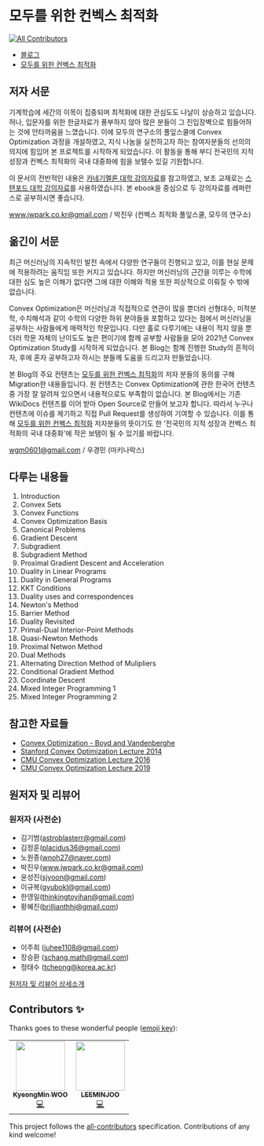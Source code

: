 # 모두를 위한 컨벡스 최적화
<!-- ALL-CONTRIBUTORS-BADGE:START - Do not remove or modify this section -->
[![All Contributors](https://img.shields.io/badge/all_contributors-2-orange.svg?style=flat-square)](#contributors-)
<!-- ALL-CONTRIBUTORS-BADGE:END -->

- [블로그](<https://convex-optimization-for-all.github.io/>)
- [모두를 위한 컨벡스 최적화](<https://wikidocs.net/book/1896>)

## 저자 서문

기계학습에 세간의 이목이 집중되며 최적화에 대한 관심도도 나날이 상승하고 있습니다. 허나, 입문자를 위한 한글자료가 풍부하지 않아 많은 분들이 그 진입장벽으로 힘들어하는 것에 안타까움을 느꼈습니다. 이에 모두의 연구소의 풀잎스쿨에 Convex Optimization 과정을 개설하였고, 지식 나눔을 실천하고자 하는 참여자분들의 선의의 의지에 힘입어 본 프로젝트를 시작하게 되었습니다. 이 활동을 통해 부디 전국민의 지적 성장과 컨벡스 최적화의 국내 대중화에 힘을 보탤수 있길 기원합니다.

이 문서의 전반적인 내용은 [카네기멜론 대학 강의자료](http://www.stat.cmu.edu/~ryantibs/convexopt-F16/)를 참고하였고, 보조 교재로는 [스탠포드 대학 강의자료](https://web.stanford.edu/~boyd/cvxbook/)를 사용하였습니다. 본 ebook을 중심으로 두 강의자료를 레퍼런스로 공부하시면 좋습니다.

www.jwpark.co.kr@gmail.com / 박진우 (컨벡스 최적화 풀잎스쿨, 모두의 연구소)

## 옮긴이 서문

최근 머신러닝의 지속적인 발전 속에서 다양한 연구들이 진행되고 있고, 이를 현실 문제에 적용하려는 움직임 또한 커지고 있습니다. 하지만 머신러닝의 근간을 이루는 수학에 대한 심도 높은 이해가 없다면 그에 대한 이해와 적용 또한 피상적으로 이뤄질 수 밖에 없습니다.

Convex Optimization은 머신러닝과 직접적으로 연관이 많을 뿐더러 선형대수, 미적분학, 수치해석과 같이 수학의 다양한 하위 분야들을 포함하고 있다는 점에서 머신러닝을 공부하는 사람들에게 매력적인 학문입니다. 다만 홀로 다루기에는 내용이 적지 않을 뿐더러 학문 자체의 난이도도 높은 편이기에 함께 공부할 사람들을 모아 2021년 Convex Optimization Study를 시작하게 되었습니다. 본 Blog는 함께 진행한 Study의 흔적이자, 후에 혼자 공부하고자 하시는 분들께 도움을 드리고자 만들었습니다.

본 Blog의 주요 컨텐츠는 [모두를 위한 컨벡스 최적화](<https://wikidocs.net/book/1896>)의 저자 분들의 동의를 구해 Migration한 내용들입니다. 원 컨텐츠는 Convex Optimization에 관한 한국어 컨텐츠 중 가장 잘 알려져 있으면서 내용적으로도 부족함이 없습니다. 본 Blog에서는 기존 WikiDocs 컨텐츠를 이어 받아 Open Source로 만들어 보고자 합니다. 따라서 누구나 컨텐츠에 이슈를 제기하고 직접 Pull Request를 생성하여 기여할 수 있습니다. 이를 통해 [모두를 위한 컨벡스 최적화](<https://wikidocs.net/book/1896>) 저자분들의 뜻이기도 한 '전국민의 지적 성장과 컨벡스 최적화의 국내 대중화'에 작은 보탬이 될 수 있기를 바랍니다.

wgm0601@gmail.com / 우경민 (마키나락스)


## 다루는 내용들

1. Introduction
2. Convex Sets
3. Convex Functions
4. Convex Optimization Basis
5. Canonical Problems
6. Gradient Descent
7. Subgradient
8. Subgradient Method
9. Proximal Gradient Descent and Acceleration
10. Duality in Linear Programs
11. Duality in General Programs
12. KKT Conditions
13. Duality uses and correspondences
14. Newton's Method
15. Barrier Method
16. Duality Revisited
17. Primal-Dual Interior-Point Methods
18. Quasi-Newton Methods
19. Proximal Netwon Method
20. Dual Methods
21. Alternating Direction Method of Mulipliers
22. Conditional Gradient Method
23. Coordinate Descent
24. Mixed Integer Programming 1
25. Mixed Integer Programming 2

## 참고한 자료들

- [Convex Optimization - Boyd and Vandenberghe](<https://web.stanford.edu/~boyd/cvxbook/>)
- [Stanford Convex Optimization Lecture 2014](<https://www.youtube.com/playlist?list=PL3940DD956CDF0622>)
- [CMU Convex Optimization Lecture 2016](<http://www.stat.cmu.edu/~ryantibs/convexopt-F16/>)
- [CMU Convex Optimization Lecture 2019](<http://www.stat.cmu.edu/~ryantibs/convexopt/>)

## 원저자 및 리뷰어

### 원저자 (사전순)

- 김기범(astroblasterr@gmail.com)
- 김정훈(placidus36@gmail.com)
- 노원종(wnoh27@naver.com)
- 박진우(www.jwpark.co.kr@gmail.com)
- 윤성진(sjyoon@gmail.com)
- 이규복(gyubokl@gmail.com)
- 한영일(thinkingtoyihan@gmail.com)
- 황혜진(brillianthhj@gmail.com)

### 리뷰어 (사전순)

- 이주희 (juhee1108@gmail.com)
- 장승환 (schang.math@gmail.com)
- 정태수 (tcheong@korea.ac.kr)

[원저자 및 리뷰어 상세소개](<https://wikidocs.net/17197>)

## Contributors ✨

Thanks goes to these wonderful people ([emoji key](https://allcontributors.org/docs/en/emoji-key)):

<!-- ALL-CONTRIBUTORS-LIST:START - Do not remove or modify this section -->
<!-- prettier-ignore-start -->
<!-- markdownlint-disable -->
<table>
  <tr>
    <td align="center"><a href="http://www.linkedin.com/in/enfow"><img src="https://avatars.githubusercontent.com/u/31348169?v=4?s=100" width="100px;" alt=""/><br /><sub><b>KyeongMin WOO</b></sub></a><br /><a href="https://github.com/convex-optimization-for-all/convex-optimization-for-all.github.io/commits?author=enfow" title="Code">💻</a></td>
    <td align="center"><a href="https://github.com/LEEMINJOO"><img src="https://avatars.githubusercontent.com/u/42792260?v=4?s=100" width="100px;" alt=""/><br /><sub><b>LEEMINJOO</b></sub></a><br /><a href="https://github.com/convex-optimization-for-all/convex-optimization-for-all.github.io/commits?author=LEEMINJOO" title="Code">💻</a></td>
  </tr>
</table>

<!-- markdownlint-restore -->
<!-- prettier-ignore-end -->

<!-- ALL-CONTRIBUTORS-LIST:END -->

This project follows the [all-contributors](https://github.com/all-contributors/all-contributors) specification. Contributions of any kind welcome!
